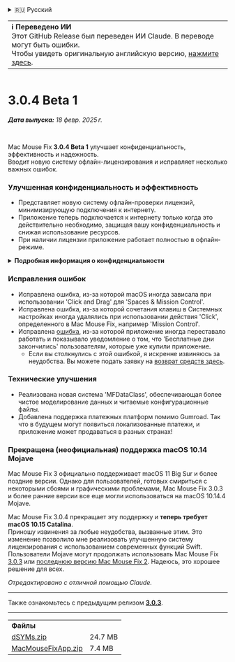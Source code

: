 <details>
<summary>🇷🇺 Русский</summary>

[🇬🇧 English (GitHub Release)](https://github.com/noah-nuebling/mac-mouse-fix/releases/tag/3.0.4-Beta-1)\
[🇦🇩 Català](https://redirect.macmousefix.com/?target=mmf-release&tag=3.0.4-Beta-1&locale=ca)\
[🇩🇪 Deutsch](https://redirect.macmousefix.com/?target=mmf-release&tag=3.0.4-Beta-1&locale=de)\
[🇪🇸 Español](https://redirect.macmousefix.com/?target=mmf-release&tag=3.0.4-Beta-1&locale=es)\
[🇫🇷 Français](https://redirect.macmousefix.com/?target=mmf-release&tag=3.0.4-Beta-1&locale=fr)\
[🇮🇩 Indonesia](https://redirect.macmousefix.com/?target=mmf-release&tag=3.0.4-Beta-1&locale=id)\
[🇮🇹 Italiano](https://redirect.macmousefix.com/?target=mmf-release&tag=3.0.4-Beta-1&locale=it)\
[🇭🇺 Magyar](https://redirect.macmousefix.com/?target=mmf-release&tag=3.0.4-Beta-1&locale=hu)\
[🇳🇱 Nederlands](https://redirect.macmousefix.com/?target=mmf-release&tag=3.0.4-Beta-1&locale=nl)\
[🇵🇱 Polski](https://redirect.macmousefix.com/?target=mmf-release&tag=3.0.4-Beta-1&locale=pl)\
[🇧🇷 Português (Brasil)](https://redirect.macmousefix.com/?target=mmf-release&tag=3.0.4-Beta-1&locale=pt-BR)\
[🇵🇹 Português (Portugal)](https://redirect.macmousefix.com/?target=mmf-release&tag=3.0.4-Beta-1&locale=pt-PT)\
[🇷🇴 Română](https://redirect.macmousefix.com/?target=mmf-release&tag=3.0.4-Beta-1&locale=ro)\
[🇸🇪 Svenska](https://redirect.macmousefix.com/?target=mmf-release&tag=3.0.4-Beta-1&locale=sv)\
[🇻🇳 Tiếng Việt](https://redirect.macmousefix.com/?target=mmf-release&tag=3.0.4-Beta-1&locale=vi)\
[🇹🇷 Türkçe](https://redirect.macmousefix.com/?target=mmf-release&tag=3.0.4-Beta-1&locale=tr)\
[🇨🇿 Čeština](https://redirect.macmousefix.com/?target=mmf-release&tag=3.0.4-Beta-1&locale=cs)\
[🇬🇷 Ελληνικά](https://redirect.macmousefix.com/?target=mmf-release&tag=3.0.4-Beta-1&locale=el)\
**🇷🇺 Русский**\
[🇺🇦 Українська](https://redirect.macmousefix.com/?target=mmf-release&tag=3.0.4-Beta-1&locale=uk)\
[🇮🇱 עברית](https://redirect.macmousefix.com/?target=mmf-release&tag=3.0.4-Beta-1&locale=he)\
[🇸🇦 العربية](https://redirect.macmousefix.com/?target=mmf-release&tag=3.0.4-Beta-1&locale=ar)\
[🇮🇳 हिन्दी](https://redirect.macmousefix.com/?target=mmf-release&tag=3.0.4-Beta-1&locale=hi)\
[🇹🇭 ไทย](https://redirect.macmousefix.com/?target=mmf-release&tag=3.0.4-Beta-1&locale=th)\
[🇨🇳 中文 (简体)](https://redirect.macmousefix.com/?target=mmf-release&tag=3.0.4-Beta-1&locale=zh-Hans)\
[🇨🇳 中文 (繁體)](https://redirect.macmousefix.com/?target=mmf-release&tag=3.0.4-Beta-1&locale=zh-Hant)\
[🇭🇰 中文（香港)](https://redirect.macmousefix.com/?target=mmf-release&tag=3.0.4-Beta-1&locale=zh-HK)\
[🇯🇵 日本語](https://redirect.macmousefix.com/?target=mmf-release&tag=3.0.4-Beta-1&locale=ja)\
[🇰🇷 한국어](https://redirect.macmousefix.com/?target=mmf-release&tag=3.0.4-Beta-1&locale=ko)\
[Help translate Mac Mouse Fix to different languages!](https://github.com/noah-nuebling/mac-mouse-fix/discussions/731)
</details>
<table align=><td>
<b>ℹ️ Переведено ИИ</b><br>
Этот GitHub Release был переведен ИИ Claude. В переводе могут быть ошибки.<br>
Чтобы увидеть оригинальную английскую версию, <a href="https://github.com/noah-nuebling/mac-mouse-fix/releases/tag/3.0.4-Beta-1">нажмите здесь</a>.
</td></table>

<table></table>

# 3.0.4 Beta 1
***Дата выпуска:** 18 февр. 2025 г.*

<br>

Mac Mouse Fix **3.0.4 Beta 1** улучшает конфиденциальность, эффективность и надежность.\
Вводит новую систему офлайн-лицензирования и исправляет несколько важных ошибок.

### Улучшенная конфиденциальность и эффективность

- Представляет новую систему офлайн-проверки лицензий, минимизирующую подключения к интернету.
- Приложение теперь подключается к интернету только когда это действительно необходимо, защищая вашу конфиденциальность и снижая использование ресурсов.
- При наличии лицензии приложение работает полностью в офлайн-режиме.

<details>
<summary><b>Подробная информация о конфиденциальности</b></summary>
Предыдущие версии проверяли лицензии онлайн при каждом запуске, что потенциально позволяло сторонним серверам (GitHub и Gumroad) сохранять логи подключений. Новая система устраняет ненужные подключения – после первоначальной активации лицензии она подключается к интернету только если локальные данные лицензии повреждены.
<br><br>
Хотя я лично никогда не записывал действия пользователей, предыдущая система теоретически позволяла сторонним серверам логировать IP-адреса и время подключений. Gumroad также мог логировать ваш лицензионный ключ и потенциально связывать его с любой личной информацией, которую они записали о вас при покупке Mac Mouse Fix.
<br><br>
Я не учел эти тонкие вопросы конфиденциальности при создании оригинальной системы лицензирования, но теперь Mac Mouse Fix максимально конфиденциален и независим от интернета!
<br><br>
Также смотрите <a href=https://gumroad.com/privacy>политику конфиденциальности Gumroad</a> и мой <a href=https://github.com/noah-nuebling/mac-mouse-fix/issues/976#issuecomment-2140955801>комментарий на GitHub</a>.

</details>

### Исправления ошибок

- Исправлена ошибка, из-за которой macOS иногда зависала при использовании 'Click and Drag' для 'Spaces & Mission Control'.
- Исправлена ошибка, из-за которой сочетания клавиш в Системных настройках иногда удалялись при использовании действия 'Click', определенного в Mac Mouse Fix, например 'Mission Control'.
- Исправлена [ошибка](https://github.com/noah-nuebling/mac-mouse-fix/issues?q=state%3Aopen%20label%3A%22%27Free%20days%20are%20over%27%20bug%22), из-за которой приложение иногда переставало работать и показывало уведомление о том, что 'Бесплатные дни закончились' пользователям, которые уже купили приложение.
    - Если вы столкнулись с этой ошибкой, я искренне извиняюсь за неудобства. Вы можете подать заявку на [возврат средств здесь](https://redirect.macmousefix.com/?message=&target=mmf-apply-for-refund&locale=ru).

### Технические улучшения

- Реализована новая система 'MFDataClass', обеспечивающая более чистое моделирование данных и читаемые конфигурационные файлы.
- Добавлена поддержка платежных платформ помимо Gumroad. Так что в будущем могут появиться локализованные платежи, и приложение может продаваться в разных странах!

### Прекращена (неофициальная) поддержка macOS 10.14 Mojave

Mac Mouse Fix 3 официально поддерживает macOS 11 Big Sur и более поздние версии. Однако для пользователей, готовых смириться с некоторыми сбоями и графическими проблемами, Mac Mouse Fix 3.0.3 и более ранние версии все еще могли использоваться на macOS 10.14.4 Mojave.

Mac Mouse Fix 3.0.4 прекращает эту поддержку и **теперь требует macOS 10.15 Catalina**.\
Приношу извинения за любые неудобства, вызванные этим. Это изменение позволило мне реализовать улучшенную систему лицензирования с использованием современных функций Swift. Пользователи Mojave могут продолжать использовать Mac Mouse Fix [3.0.3](https://redirect.macmousefix.com/?target=mmf-release&tag=3.0.3&locale=ru) или [последнюю версию Mac Mouse Fix 2](https://redirect.macmousefix.com/?target=mmf2-latest&locale=ru). Надеюсь, это хорошее решение для всех.

*Отредактировано с отличной помощью Claude.*

---

Также ознакомьтесь с предыдущим релизом [**3.0.3**](https://redirect.macmousefix.com/?target=mmf-release&tag=3.0.3&locale=ru).

---

<table align="start">
<tr>
    <td colspan=2>
        <b>Файлы</b>
    </td>
</tr>
<tr>
    <td><a href="https://github.com/noah-nuebling/mac-mouse-fix/releases/download/3.0.4-Beta-1/dSYMs.zip">dSYMs.zip</a></td>
    <td>24.7 MB</td>
</tr>
<tr>
    <td><a href="https://github.com/noah-nuebling/mac-mouse-fix/releases/download/3.0.4-Beta-1/MacMouseFixApp.zip">MacMouseFixApp.zip</a></td>
    <td>7.4 MB</td>
</tr>
</table>